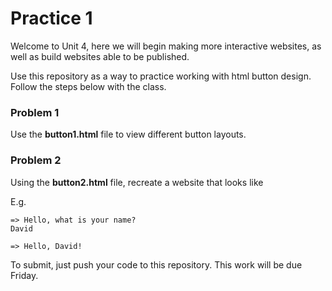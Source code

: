 # Practice 1

Welcome to Unit 4, here we will begin making more interactive websites, as well as build websites able to be published. 

Use this repository as a way to practice working with html button design. Follow the steps below with the class. 

### Problem 1

Use the **button1.html** file to view different button layouts. 

### Problem 2

Using the **button2.html** file, recreate a website that looks like 

E.g.

```
=> Hello, what is your name?
David

=> Hello, David!
```

To submit, just push your code to this repository. This work will be due Friday.
